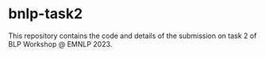 # bnlp-task2

This repository contains the code and details of the submission on task 2 of BLP Workshop @ EMNLP 2023.